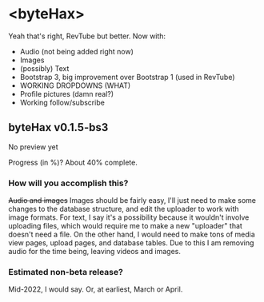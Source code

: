 <!--![Light](http://forum.rocktube.ml/styles/aero/theme/images/site_logo.gif#gh-dark-mode-only)-->
# &lt;byteHax>
Yeah that's right, RevTube but better.
Now with:
- Audio (not being added right now)
- Images
- (possibly) Text
- Bootstrap 3, big improvement over Bootstrap 1 (used in RevTube)
- WORKING DROPDOWNS (WHAT)
- Profile pictures (damn real?)
- Working follow/subscribe
## byteHax v0.1.5-bs3
No preview yet
<!--![preview](http://dev.rocktube.ml/static/preview/betafeb7-17.png)-->
Progress (in %)? About 40% complete.
### How will you accomplish this?
~~Audio and images~~ Images should be fairly easy, I'll just need to make some changes to the database structure, and edit the uploader to work with image formats. For text, I say it's a possibility because it wouldn't involve uploading files, which would require me to make a new "uploader" that doesn't need a file. On the other hand, I would need to make tons of media view pages, upload pages, and database tables. Due to this I am removing audio for the time being, leaving videos and images.
### Estimated non-beta release?
Mid-2022, I would say. Or, at earliest, March or April.
